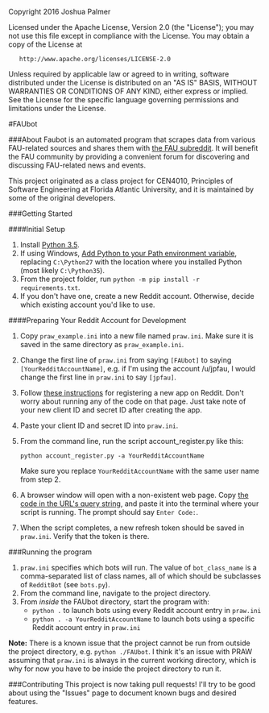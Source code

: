 Copyright 2016 Joshua Palmer

   Licensed under the Apache License, Version 2.0 (the "License");
   you may not use this file except in compliance with the License.
   You may obtain a copy of the License at

       http://www.apache.org/licenses/LICENSE-2.0

   Unless required by applicable law or agreed to in writing, software
   distributed under the License is distributed on an "AS IS" BASIS,
   WITHOUT WARRANTIES OR CONDITIONS OF ANY KIND, either express or implied.
   See the License for the specific language governing permissions and
   limitations under the License.

#FAUbot

###About
Faubot is an automated program that scrapes data from various FAU-related sources and shares them with [the FAU subreddit](https://reddit.com/r/FAU).
It will benefit the FAU community by providing a convenient forum for discovering and discussing FAU-related news and events.

This project originated as a class project for CEN4010, Principles of Software Engineering at Florida Atlantic University,
and it is maintained by some of the original developers. 

###Getting Started

####Initial Setup
1. Install [Python 3.5](https://www.python.org/downloads/release/python-350/).
2. If using Windows, [Add Python to your Path environment variable](http://stackoverflow.com/a/17176423), replacing `C:\Python27` with the location where you installed Python (most likely `C:\Python35`).
3. From the project folder, run `python -m pip install -r requirements.txt`.
4. If you don't have one, create a new Reddit account. Otherwise, decide which existing account you'd like to use.

####Preparing Your Reddit Account for Development
1. Copy `praw_example.ini` into a new file named `praw.ini`. Make sure it is saved in the same directory as `praw_example.ini`.
2. Change the first line of `praw.ini` from saying `[FAUbot]` to saying `[YourRedditAccountName]`, e.g. if I'm using 
   the account /u/jpfau, I would change the first line in `praw.ini` to say `[jpfau]`.
3. Follow [these instructions](http://praw.readthedocs.io/en/stable/pages/oauth.html) for registering a new app on Reddit.
   Don't worry about running any of the code on that page. Just take note of your new client ID and secret ID after creating the app.
4. Paste your client ID and secret ID into `praw.ini`.
5. From the command line, run the script account_register.py like this:
   
   `python account_register.py -a YourRedditAccountName`
  
   Make sure you replace `YourRedditAccountName` with the same user name from step 2.
6. A browser window will open with a non-existent web page. Copy [the code in the URL's query string](http://praw.readthedocs.io/en/stable/_images/CodeUrl.png),
   and paste it into the terminal where your script is running. The prompt should say `Enter Code:`.
7. When the script completes, a new refresh token should be saved in `praw.ini`. Verify that the token is there.

###Running the program
1. `praw.ini` specifies which bots will run. The value of `bot_class_name` is a comma-separated list of
   class names, all of which should be subclasses of `RedditBot` (see `bots.py`). 
2. From the command line, navigate to the project directory.
3. From *inside* the FAUbot directory, start the program with:
   - `python .` to launch bots using every Reddit account entry in `praw.ini`
   - `python . -a YourRedditAccountName` to launch bots using a specific Reddit account entry in `praw.ini`

**Note:** There is a known issue that the project cannot be run from outside the project directory, e.g. `python ./FAUbot`.
      I think it's an issue with PRAW assuming that `praw.ini` is always in the current working directory, which is
      why for now you have to be inside the project directory to run it. 


###Contributing
This project is now taking pull requests! I'll try to be good about using the "Issues" page to document 
known bugs and desired features.
